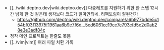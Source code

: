 - [[../wiki.deptno.dev|wiki.deptno.dev]] 다중레포를 지원하기 위한 한 스텝 12시간 넘게 한 것 같은데 생각보다 코드가 얼마안되네. 리펙토링이 잘된건가  
  + https://github.com/deptno/wiki.deptno.dev/compare/a6b977bdde5c154bf03f13975f1961aa6b9e7f6d...5ed6061ec19cc7c793cfd5e2d0ab28e3e3adf84c
- 정작 메인 프로젝트는 한줄도 못봄
- [[../vim|vim]] 여러 파일 치환 기록
